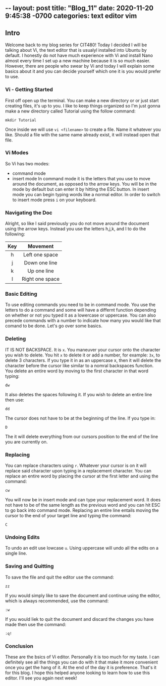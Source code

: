 --
layout: post
title:  "Blog_11"
date:   2020-11-20 9:45:38 -0700
categories: text editor vim
---
## Intro
Welcome back to my blog series for CIT480! Today I decided I will be talking about Vi, the text
editor that is usualyl installed into Ubuntu by default. I honestly do not have much experience with
Vi and install Nano almost every time I set up a new machine because it is so much easier. However,
there are people who swear by Vi and today I will explain some basics about it and you can decide
yourself which one it is you would prefer to use.

### Vi - Getting Started
First off open up the terminal. You can make a new directory or or just start creating files, it's up to
you. I like to keep things organized so I'm just gonna make a new directory called Tutorial using the
follow command:
```
mkdir Tutorial
```
Once inside we will use `vi <filename>` to create a file. Name it whatever you like. Should a file with
the same name already exist, it will instead open that file.

### Vi Modes
So Vi has two modes:
* command mode
* insert mode
In command mode it is the letters that you use to move around the document, as opposed to the arrow
keys. You will be in the mode by default but can enter it by hitting the ESC button. In insert mode you
can begin typing words like a normal editor. In order to switch to insert mode press `i` on your
keyboard.

### Navigating the Doc
Alright, so like I said previously you do not move around the document using the arrow keys. Instead you
use the letters h,j,k, and l to do the following:

| Key | Movement |
| :------: | :------: |
| h | Left one space |
| j | Down one line |
| k | Up one line |
| l | Right one space |

### Basic Editing
To use editing commands you need to be in command mode. You use the letters to do a command and some
will have a differnt function depending on whether or not you typed it as a lowercase or uppercase. You
can also precede commands with a number to indicate how many you would like that comand to be done.
Let's go over some basics.

### Deleting
IT IS NOT BACKSPACE. It is `x`. You maneuver your cursor onto the character you wish to delete. You hit
`x` to delete it or add a number, for example: `3x`, to delete 3 characters. If you type it in as an
uppercase x, then it will delete the character before the cursor like similar to a nomral backspaces
function. You delete an entire word by moving to the first character in that word typing:
```
dw
```
 It also deletes the spaces following it. If you wish to delete an entire line then use:
```
dd
```
The cursor does not have to be at the beginning of the line. If you type in:
```
D
```
The it will delete everything from our cursors position to the end of the line you are currently on.

### Replacing
You can replace characters using `r`. Whatever your cursor is on it will replace said character upon
typing in a replacement character. You can replace an entire word by placing the cursor at the first
letter and using the command:
```
cw
```
You will now be in insert mode and can type your replacement word. It does not have to be of the same
length as the previous word and you can hit ESC to go back into command mode. Replacing an entire line
entails moving the cursor to the end of your target line and typing the command:
```
C
```

### Undoing Edits
To undo an edit use lowcase `u`. Using uppercase will undo all the edits on a single line.

### Saving and Quitting
To save the file and quit the editor use the command:
```
zz
```
If you would simply like to save the document and continue using the editor, which is always 
recommended, use the command:
```
:w
```
If you would liek to quit the document and discard the changes you have made then use the command:
```
:q!
```

### Conclusion
These are the bsics of Vi editor. Personally it is too much for my taste. I can definitely see all the
things you can do with it that make it more convenient once you get the hang of it. At the end of the
day it is preference. That's it for this blog. I hope this helped anyone looking to learn how to use this
editor. I'll see you again next week!
